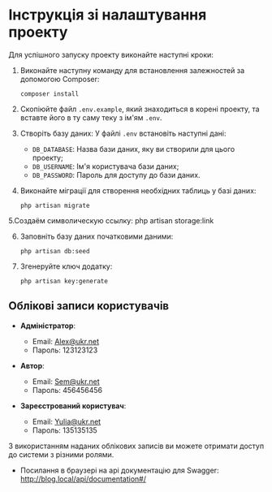 # Інструкція зі налаштування проекту

Для успішного запуску проекту виконайте наступні кроки:

1. Виконайте наступну команду для встановлення залежностей за допомогою Composer:
    ```
    composer install
    ```

2. Скопіюйте файл `.env.example`, який знаходиться в корені проекту, та вставте його в ту саму теку з ім'ям `.env`.

3. Створіть базу даних:
   У файлі `.env` встановіть наступні дані:

    - `DB_DATABASE`: Назва бази даних, яку ви створили для цього проекту;
    - `DB_USERNAME`: Ім'я користувача бази даних;
    - `DB_PASSWORD`: Пароль для доступу до бази даних.

4. Виконайте міграції для створення необхідних таблиць у базі даних:
    ```
    php artisan migrate
    ```
5.Создаём символическую ссылку:
    php artisan storage:link

6. Заповніть базу даних початковими даними:
    ```
    php artisan db:seed
    ```

7. Згенеруйте ключ додатку:
    ```
    php artisan key:generate
    ```

## Облікові записи користувачів

- **Адміністратор**:
    - Email: Alex@ukr.net
    - Пароль: 123123123

- **Автор**:
    - Email: Sem@ukr.net
    - Пароль: 456456456

- **Зареєстрований користувач**:
    - Email: Yulia@ukr.net
    - Пароль: 135135135

З використанням наданих облікових записів ви можете отримати доступ до системи з різними ролями.

- Посилання в браузері на api документацію для Swagger:
  http://blog.local/api/documentation#/
  
 
